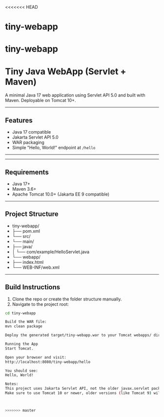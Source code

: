 <<<<<<< HEAD
# tiny-webapp
tiny-webapp
=======
# Tiny Java WebApp (Servlet + Maven)

A minimal Java 17 web application using Servlet API 5.0 and built with Maven. Deployable on Tomcat 10+.

---

## Features

- Java 17 compatible
- Jakarta Servlet API 5.0
- WAR packaging
- Simple "Hello, World!" endpoint at `/hello`

---
---

## Requirements

- Java 17+
- Maven 3.6+
- Apache Tomcat 10.0+ (Jakarta EE 9 compatible)

---
## Project Structure

- tiny-webapp/
- ├── pom.xml
- └── src/
- └── main/
- ├── java/
- │ └── com/example/HelloServlet.java
- └── webapp/
- ├── index.html
- └── WEB-INF/web.xml

---
## Build Instructions

1. Clone the repo or create the folder structure manually.
2. Navigate to the project root:

```bash
cd tiny-webapp

Build the WAR file:
mvn clean package

Deploy the generated target/tiny-webapp.war to your Tomcat webapps/ directory.

Running the App
Start Tomcat.

Open your browser and visit:
http://localhost:8080/tiny-webapp/hello

You should see:
Hello, World!

Notes:
This project uses Jakarta Servlet API, not the older javax.servlet package.
Make sure to use Tomcat 10 or newer, older versions (like Tomcat 9) will not work.



>>>>>>> master
